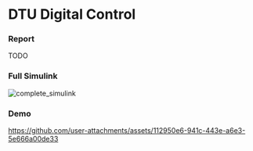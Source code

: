 # DTU Digital Control

### Report

TODO


### Full Simulink 

![complete_simulink](https://github.com/user-attachments/assets/f4544f6c-ecb2-44b9-8997-ee3d7ebd6c4d)


### Demo

https://github.com/user-attachments/assets/112950e6-941c-443e-a6e3-5e666a00de33


